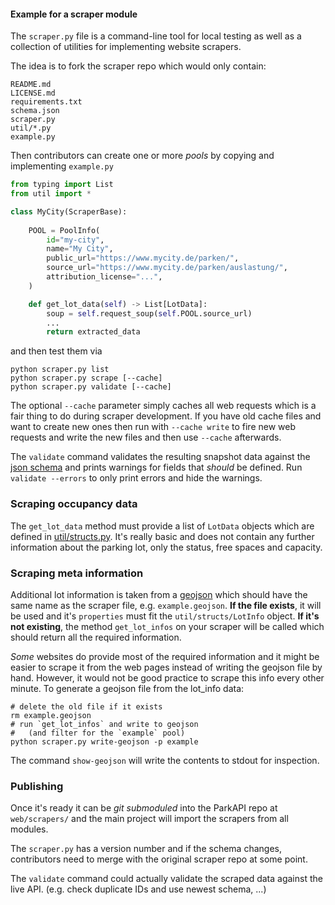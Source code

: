 #### Example for a scraper module

The `scraper.py` file is a command-line tool for local testing as well
as a collection of utilities for implementing
website scrapers.

The idea is to fork the scraper repo which would only contain:
    
    README.md
    LICENSE.md
    requirements.txt
    schema.json
    scraper.py
    util/*.py
    example.py 
    
    
Then contributors can create one or more *pools* by copying and implementing `example.py` 

```python
from typing import List
from util import *

class MyCity(ScraperBase):
    
    POOL = PoolInfo(
        id="my-city",
        name="My City",
        public_url="https://www.mycity.de/parken/",
        source_url="https://www.mycity.de/parken/auslastung/",
        attribution_license="...",
    )

    def get_lot_data(self) -> List[LotData]:
        soup = self.request_soup(self.POOL.source_url)
        ...
        return extracted_data
```

and then test them via

```
python scraper.py list
python scraper.py scrape [--cache]
python scraper.py validate [--cache]
```

The optional `--cache` parameter simply caches all web requests which is a fair thing to do
during scraper development. If you have old cache files and want to create new ones
then run with `--cache write` to fire new web requests and write the new files and then
use `--cache` afterwards.

The `validate` command validates the resulting snapshot data against the 
[json schema](schema.json) and prints warnings for fields that *should* be defined.
Run `validate --errors` to only print errors and hide the warnings. 


### Scraping occupancy data

The `get_lot_data` method must provide a list of `LotData` objects which 
are defined in [util/structs.py](util/structs.py). It's really basic and does not contain
any further information about the parking lot, only the status, free spaces and capacity.


### Scraping meta information

Additional lot information is taken from a [geojson](https://geojson.org/) which 
should have the same name as the scraper file, e.g. `example.geojson`. **If the file
exists**, it will be used and it's `properties` must fit the `util/structs/LotInfo` object.
**If it's not existing**, the method `get_lot_infos` on your scraper will be called which
should return all the required information. 

*Some* websites do provide most of the required information and it might be easier to
scrape it from the web pages instead of writing the geojson file by hand. However, it
would not be good practice to scrape this info every other minute. To generate a 
geojson file from the lot_info data:

```shell script
# delete the old file if it exists
rm example.geojson  
# run `get_lot_infos` and write to geojson 
#   (and filter for the `example` pool) 
python scraper.py write-geojson -p example
``` 

The command `show-geojson` will write the contents to stdout for inspection.


### Publishing

Once it's ready it can be *git submoduled* into the ParkAPI repo at `web/scrapers/`
and the main project will import the scrapers from all modules.

The `scraper.py` has a version number and if the schema changes, contributors 
need to merge with the original scraper repo at some point.

The `validate` command could actually validate the scraped data against the live API.
(e.g. check duplicate IDs and use newest schema, ...)

